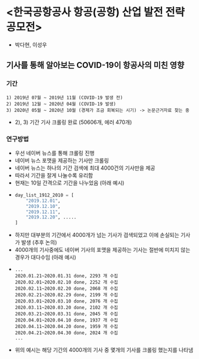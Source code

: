 # <한국공항공사 항공(공항) 산업 발전 전략 공모전>

- 박다현, 이성우


## 기사를 통해 알아보는 COVID-19이 항공사의 미친 영향


### 기간
    1) 2019년 07월 ~ 2019년 11월 (COVID-19 발생 전)
    2) 2019년 12월 ~ 2020년 04월 (COVID-19 발생)
    3) 2020년 05월 ~ 2020년 10월 (경제가 조금 회복되는 시기) -> 논문근거자료 찾는 중


- 2), 3) 기간 기사 크롤링 완료 (50606개, 에러 470개)


### 연구방법

- 우선 네이버 뉴스를 통해 크롤링 진행
- 네이버 뉴스 포맷을 제공하는 기사만 크롤링
- 네이버 뉴스는 하나의 기간 검색에 최대 4000건의 기사만을 제공
- 따라서 기간을 잘게 나눌수록 유리함
- 현재는 10일 간격으로 기간을 나누었음 (아래 예시)
- 
    ```python
    day_list_1912_2010 = [
        "2019.12.01",
        "2019.12.10",
        "2019.12.11",
        "2019.12.20", .....
    ]
    ```
- 하지만 대부분의 기간에서 4000개가 넘는 기사가 검색되었고 이에 손실되는 기사가 발생 (추후 논의)
- 4000개의 기사중에도 네이버 기사의 포맷을 제공하는 기사는 절반에 미치지 않는 경우가 대다수임 (아래 예시)
- 
    ```
    ...
    2020.01.21~2020.01.31 done, 2293 개 수집
    2020.02.01~2020.02.10 done, 2252 개 수집
    2020.02.11~2020.02.20 done, 2068 개 수집
    2020.02.21~2020.02.29 done, 2199 개 수집
    2020.03.01~2020.03.10 done, 2076 개 수집
    2020.03.11~2020.03.20 done, 2102 개 수집
    2020.03.21~2020.03.31 done, 2045 개 수집
    2020.04.01~2020.04.10 done, 1937 개 수집
    2020.04.11~2020.04.20 done, 1959 개 수집
    2020.04.21~2020.04.30 done, 2024 개 수집
    ...
    ```
- 위의 예시는 해당 기간의 4000개의 기사 중 몇개의 기사를 크롤링 했는지를 나타냄